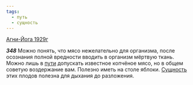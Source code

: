 ```yaml
---
tags:
  - путь
  - сущность
---
```


[Агни-Йога 1929г](/agni/1929)

___348___
Можно понять, что мясо нежелательно для организма, после осознания полной вредности вводить в организм мёртвую ткань. Можно лишь в [пути](/tag/#путь) допускать известное копчёное мясо, но в общем советую воздержание вам. Полезно иметь на столе яблоки. [Сущность](/tag/#сущность) этих плодов полезна для дыхания до разложения.